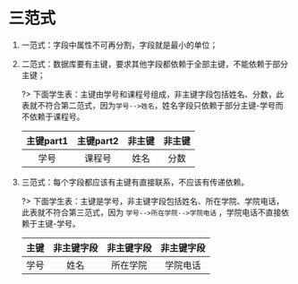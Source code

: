 # 三范式

1. 一范式：字段中属性不可再分割，字段就是最小的单位；

2. 二范式：数据库要有主键，要求其他字段都依赖于全部主键，不能依赖于部分主键；

   ?> 下面学生表：主键由学号和课程号组成，非主键字段包括姓名、分数，此表就不符合第二范式，因为`学号-->姓名`，姓名字段只依赖于部分主键-学号而不依赖于课程号。

   | 主键part1 | 主键part2 | 非主键 | 非主键 |
   | :-------: | :-------: | :----: | :----: |
   |   学号    |  课程号   |  姓名  |  分数  |

3. 三范式：每个字段都应该有主键有直接联系，不应该有传递依赖。

   ?> 下面学生表：主键是学号，非主键字段包括姓名、所在学院、学院电话，此表就不符合第三范式，因为 `学号-->所在学院-->学院电话` ，学院电话不直接依赖于主键-学号。

   | 主键 | 非主键字段 | 非主键字段 | 非主键字段 |
   | :--: | :--------: | :--------: | :--------: |
   | 学号 |    姓名    |  所在学院  |  学院电话  |

   ​